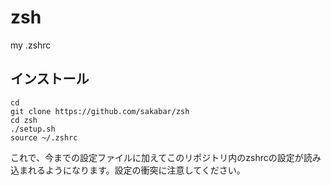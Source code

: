 # zsh
my .zshrc

## インストール

```
cd
git clone https://github.com/sakabar/zsh
cd zsh
./setup.sh
source ~/.zshrc
```

これで、今までの設定ファイルに加えてこのリポジトリ内のzshrcの設定が読み込まれるようになります。設定の衝突に注意してください。
